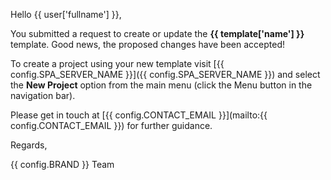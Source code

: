 Hello {{ user['fullname'] }},

You submitted a request to create or update the
**{{ template['name'] }}** template. Good news, the proposed
 changes have been accepted!

To create a project using your new template visit
[{{ config.SPA_SERVER_NAME }}]({{ config.SPA_SERVER_NAME }}) and
select the **New Project** option from the main menu (click the
Menu button in the navigation bar).

Please get in touch at
[{{ config.CONTACT_EMAIL }}](mailto:{{ config.CONTACT_EMAIL }})
for further guidance.

Regards,

{{ config.BRAND }} Team
